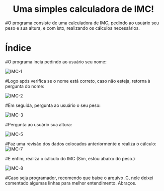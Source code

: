 <h1 align="center"> Uma simples calculadora de IMC! </h1>

#O programa consiste de uma calculadora de IMC, pedindo ao usuário seu peso e sua altura, e com isto, realizando os cálculos necessários.

# Índice

#O programa incia pedindo ao usuário seu nome:

![IMC-1](https://github.com/xiquesasu/calculadora-IMC/assets/128109854/57c52546-2b39-40ad-99fb-ae59c4129674)

#Logo após verifica se o nome está correto, caso não esteja, retorna à pergunta do nome:

![IMC-2](https://github.com/xiquesasu/calculadora-IMC/assets/128109854/7faf2252-37f5-4134-8556-47d462fbaadf)

#Em seguida, pergunta ao usuário o seu peso:

![IMC-3](https://github.com/xiquesasu/calculadora-IMC/assets/128109854/8ef65166-208a-4a89-add3-a176c9374faa)

#Pergunta ao usuário sua altura:

![IMC-5](https://github.com/xiquesasu/calculadora-IMC/assets/128109854/20197908-5ddd-47bf-b24d-efc199562e70)

#Faz uma revisão dos dados colocados anteriormente e realiza o cálculo:
![IMC-7](https://github.com/xiquesasu/calculadora-IMC/assets/128109854/94393510-b305-4d82-a6b8-850a2231e2e8)

#E enfim, realiza o cálculo do IMC (Sim, estou abaixo do peso.)

![IMC-8](https://github.com/xiquesasu/calculadora-IMC/assets/128109854/bba082a3-2db0-4889-8051-138f8c261087)

#Caso seja programador, recomendo que baixe o arquivo .C, nele deixei comentado algumas linhas para melhor entendimento. Abraços.
  
